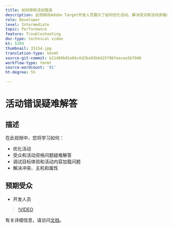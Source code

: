 ```yaml
---
title: 如何排除活动错误
description: 此视频向Adobe Target开发人员展示了如何优化活动、解决受众和活动资格问题、调试目标体验和活动内容加载问题以及解决冲突、主机和属性问题。
role: Developer
level: Intermediate
topic: Performance
feature: Troubleshooting
doc-type: technical video
kt: 5394
thumbnail: 35154.jpg
translation-type: tm+mt
source-git-commit: b21d69b01e6bc6d2ba93b6425f86feacee567b06
workflow-type: tm+mt
source-wordcount: '91'
ht-degree: 5%

---
```



# 活动错误疑难解答

## 描述

在此视频中，您将学习如何：

* 优化活动
* 受众和活动资格问题疑难解答
* 调试目标体验和活动内容加载问题
* 解决冲突、主机和属性

## 预期受众

* 开发人员

>[!VIDEO](https://video.tv.adobe.com/v/35154/?quality=12)

有关详细信息，请访问[文档](https://docs.adobe.com/content/help/en/target/using/troubleshoot/troubleshooting-target.html)。
